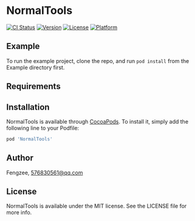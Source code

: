 # NormalTools

[![CI Status](https://img.shields.io/travis/Fengzee/NormalTools.svg?style=flat)](https://github.com/Fengzee/NormalTools)
[![Version](https://img.shields.io/cocoapods/v/NormalTools.svg?style=flat)](https://github.com/Fengzee/NormalTools)
[![License](https://img.shields.io/cocoapods/l/NormalTools.svg?style=flat)](https://github.com/Fengzee/NormalTools)
[![Platform](https://img.shields.io/cocoapods/p/NormalTools.svg?style=flat)](https://github.com/Fengzee/NormalTools)

## Example

To run the example project, clone the repo, and run `pod install` from the Example directory first.

## Requirements

## Installation

NormalTools is available through [CocoaPods](https://cocoapods.org). To install
it, simply add the following line to your Podfile:

```ruby
pod 'NormalTools'
```

## Author

Fengzee, 576830561@qq.com

## License

NormalTools is available under the MIT license. See the LICENSE file for more info.

